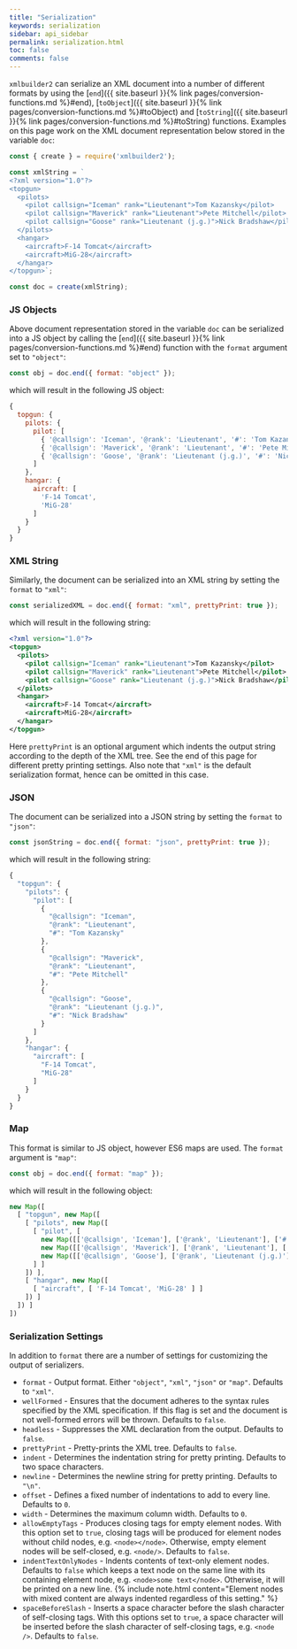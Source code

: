 ```yaml
---
title: "Serialization"
keywords: serialization
sidebar: api_sidebar
permalink: serialization.html
toc: false
comments: false
---
```

`xmlbuilder2` can serialize an XML document into a number of different formats by using the [`end`]({{ site.baseurl }}{% link pages/conversion-functions.md %}#end),
[`toObject`]({{ site.baseurl }}{% link pages/conversion-functions.md %}#toObject) and
[`toString`]({{ site.baseurl }}{% link pages/conversion-functions.md %}#toString) functions. Examples on this page work on the XML document representation below stored in the variable `doc`:

```js
const { create } = require('xmlbuilder2');

const xmlString = `
<?xml version="1.0"?>
<topgun>
  <pilots>
    <pilot callsign="Iceman" rank="Lieutenant">Tom Kazansky</pilot>
    <pilot callsign="Maverick" rank="Lieutenant">Pete Mitchell</pilot>
    <pilot callsign="Goose" rank="Lieutenant (j.g.)">Nick Bradshaw</pilot>
  </pilots>
  <hangar>
    <aircraft>F-14 Tomcat</aircraft>
    <aircraft>MiG-28</aircraft>
  </hangar>
</topgun>`;

const doc = create(xmlString);
```

### JS Objects

Above document representation stored in the variable `doc` can be serialized into a JS object by calling the [`end`]({{ site.baseurl }}{% link pages/conversion-functions.md %}#end) function with the `format` argument set to `"object"`:
```js
const obj = doc.end({ format: "object" });
```
which will result in the following JS object:
```js
{
  topgun: {
    pilots: {
      pilot: [
        { '@callsign': 'Iceman', '@rank': 'Lieutenant', '#': 'Tom Kazansky' },
        { '@callsign': 'Maverick', '@rank': 'Lieutenant', '#': 'Pete Mitchell' },
        { '@callsign': 'Goose', '@rank': 'Lieutenant (j.g.)', '#': 'Nick Bradshaw' }
      ]
    },
    hangar: {
      aircraft: [
        'F-14 Tomcat',
        'MiG-28'
      ]
    }
  }
}
```

### XML String

Similarly, the document can be serialized into an XML string by setting the `format` to `"xml"`:
```js
const serializedXML = doc.end({ format: "xml", prettyPrint: true });
```
which will result in the following string:
```xml
<?xml version="1.0"?>
<topgun>
  <pilots>
    <pilot callsign="Iceman" rank="Lieutenant">Tom Kazansky</pilot>
    <pilot callsign="Maverick" rank="Lieutenant">Pete Mitchell</pilot>
    <pilot callsign="Goose" rank="Lieutenant (j.g.)">Nick Bradshaw</pilot>
  </pilots>
  <hangar>
    <aircraft>F-14 Tomcat</aircraft>
    <aircraft>MiG-28</aircraft>
  </hangar>
</topgun>
```
Here `prettyPrint` is an optional argument which indents the output string according to the depth of the XML tree. See the end of this page for different pretty printing settings. Also note that `"xml"` is the default serialization format, hence can be omitted in this case.

### JSON

The document can be serialized into a JSON string by setting the `format` to `"json"`:
```js
const jsonString = doc.end({ format: "json", prettyPrint: true });
```
which will result in the following string:
```js
{
  "topgun": {
    "pilots": {
      "pilot": [
        {
          "@callsign": "Iceman",
          "@rank": "Lieutenant",
          "#": "Tom Kazansky"
        },
        {
          "@callsign": "Maverick",
          "@rank": "Lieutenant",
          "#": "Pete Mitchell"
        },
        {
          "@callsign": "Goose",
          "@rank": "Lieutenant (j.g.)",
          "#": "Nick Bradshaw"
        }
      ]
    },
    "hangar": {
      "aircraft": [
        "F-14 Tomcat",
        "MiG-28"
      ]
    }
  }
}
```

### Map

This format is similar to JS object, however ES6 maps are used. The `format` argument is `"map"`:
```js
const obj = doc.end({ format: "map" });
```
which will result in the following object:
```js
new Map([
  [ "topgun", new Map([
    [ "pilots", new Map([
      [ "pilot", [
        new Map([['@callsign', 'Iceman'], ['@rank', 'Lieutenant'], ['#', 'Tom Kazansky']]),
        new Map([['@callsign', 'Maverick'], ['@rank', 'Lieutenant'], ['#', 'Pete Mitchell']]),
        new Map([['@callsign', 'Goose'], ['@rank', 'Lieutenant (j.g.)'], ['#', 'Nick Bradshaw']])
      ] ]
    ]) ],
    [ "hangar", new Map([
      [ "aircraft", [ 'F-14 Tomcat', 'MiG-28' ] ]
    ]) ]
  ]) ]
])
```

### Serialization Settings

In addition to `format` there are a number of settings for customizing the output of serializers.

* `format` - Output format. Either `"object"`, `"xml"`, `"json"` or `"map"`. Defaults to `"xml"`.
* `wellFormed` - Ensures that the document adheres to the syntax rules specified by the XML specification. If this flag is set and the document is not well-formed errors will be thrown. Defaults to `false`.
* `headless` - Suppresses the XML declaration from the output. Defaults to `false`.
* `prettyPrint` - Pretty-prints the XML tree. Defaults to `false`.
* `indent` - Determines the indentation string for pretty printing. Defaults to two space characters.
* `newline` - Determines the newline string for pretty printing. Defaults to `"\n"`.
* `offset` - Defines a fixed number of indentations to add to every line. Defaults to `0`.
* `width` - Determines the maximum column width. Defaults to `0`.
* `allowEmptyTags` - Produces closing tags for empty element nodes. With this option set to `true`, closing tags will be produced for element nodes without child nodes, e.g. `<node></node>`. Otherwise, empty element nodes will be self-closed, e.g. `<node/>`. Defaults to `false`.
* `indentTextOnlyNodes` - Indents contents of text-only element nodes. Defaults to `false` which keeps a text node on the same line with its containing element node, e.g. `<node>some text</node>`. Otherwise, it will be printed on a new line.
{% include note.html content="Element nodes with mixed content are always indented regardless of this setting." %}
* `spaceBeforeSlash` - Inserts a space character before the slash character of self-closing tags. With this options set to `true`, a space character will be inserted before the slash character of self-closing tags, e.g. `<node />`. Defaults to `false`.
